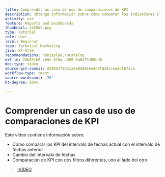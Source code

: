 ```yaml
---
title: Comprender un caso de uso de comparaciones de KPI
description: Obtenga información sobre cómo comparar los indicadores clave de rendimiento (KPI) del [!UICONTROL Análisis mejorado] del intervalo de fechas actual con un intervalo de fechas anterior y cómo comparar los KPI con dos filtros diferentes.
activity: use
feature: Reports and Dashboards
thumbnail: 335054.png
type: Tutorial
role: User
level: Beginner
team: Technical Marketing
jira: KT-8739
recommendations: noDisplay,noCatalog
exl-id: 28b85cb9-cb9e-4f0a-ad09-9a0d73d05ed0
doc-type: video
source-git-commit: d29054f0551a9add8460e4c9fd265cee2dfb72ca
workflow-type: tm+mt
source-wordcount: '76'
ht-degree: 100%

---
```


# Comprender un caso de uso de comparaciones de KPI

Este vídeo contiene información sobre:

* Cómo comparar los KPI del intervalo de fechas actual con el intervalo de fechas anterior
* Cambio del intervalo de fechas
* Comparación de KPI con dos filtros diferentes, uno al lado del otro

>[!VIDEO](https://video.tv.adobe.com/v/335054/?quality=12&learn=on)
